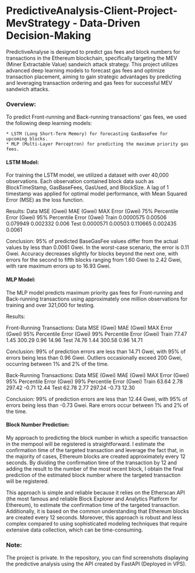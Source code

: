# PredictiveAnalysis-Client-Project- MevStrategy - Data-Driven Decision-Making

PredictiveAnalyse is designed to predict gas fees and block numbers for transactions in the Ethereum blockchain, specifically targeting the MEV (Miner Extractable Value) sandwich attack strategy. This project utilizes advanced deep learning models to forecast gas fees and optimize transaction placement, aiming to gain strategic advantages by predicting and leveraging transaction ordering and gas fees for successful MEV sandwich attacks.

### Overview:

To predict Front-running and Back-running transactions' gas fees, we used the following deep learning models:

    * LSTM (Long Short-Term Memory) for forecasting GasBaseFee for upcoming blocks.
    * MLP (Multi-Layer Perceptron) for predicting the maximum priority gas fees.

#### LSTM Model:

For training the LSTM model, we utilized a dataset with over 40,000 observations. Each observation contained block data such as BlockTimeStamp, GasBaseFees, GasUsed, and BlockSize. A lag of 1 timestamp was applied for optimal model performance, with Mean Squared Error (MSE) as the loss function.

Results:
Data	MSE (Gwei)	MAE (Gwei)	MAX Error (Gwei)	75% Percentile Error (Gwei)	95% Percentile Error (Gwei)
Train	0.0000575	0.00506	0.079949	0.002332	0.006
Test	0.0000571	0.00503	0.110665	0.002435	0.0061

Conclusion: 95% of predicted BaseGasFee values differ from the actual values by less than 0.0061 Gwei. In the worst-case scenario, the error is 0.11 Gwei. Accuracy decreases slightly for blocks beyond the next one, with errors for the second to fifth blocks ranging from 1.60 Gwei to 2.42 Gwei, with rare maximum errors up to 16.93 Gwei.

#### MLP Model:

The MLP model predicts maximum priority gas fees for Front-running and Back-running transactions using approximately one million observations for training and over 321,000 for testing.

Results:

Front-Running Transactions:
Data	MSE (Gwei)	MAE (Gwei)	MAX Error (Gwei)	95% Percentile Error (Gwei)	99% Percentile Error (Gwei)
Train	77.47	1.45	300.29	0.96	14.96
Test	74.76	1.44	300.58	0.96	14.71

Conclusion: 99% of prediction errors are less than 14.71 Gwei, with 95% of errors being less than 0.96 Gwei. Outliers occasionally exceed 200 Gwei, occurring between 1% and 2% of the time.

Back-Running Transactions:
Data	MSE (Gwei)	MAE (Gwei)	MAX Error (Gwei)	95% Percentile Error (Gwei)	99% Percentile Error (Gwei)
Train	63.64	2.78	297.42	-0.71	12.44
Test	62.78	2.77	297.24	-0.73	12.30

Conclusion: 99% of prediction errors are less than 12.44 Gwei, with 95% of errors being less than -0.73 Gwei. Rare errors occur between 1% and 2% of the time.

#### Block Number Prediction:

My approach to predicting the block number in which a specific transaction in the mempool will be registered is straightforward. I estimate the confirmation time of the targeted transaction and leverage the fact that, in the majority of cases, Ethereum blocks are created approximately every 12 seconds. By dividing the confirmation time of the transaction by 12 and adding the result to the number of the most recent block, I obtain the final prediction of the estimated block number where the targeted transaction will be registered.

This approach is simple and reliable because it relies on the Etherscan API (the most famous and reliable Block Explorer and Analytics Platform for Ethereum), to estimate the confirmation time of the targeted transaction. Additionally, it is based on the common understanding that Ethereum blocks are created every 12 seconds. Moreover, this approach is robust and less complex compared to using sophisticated modeling techniques that require extensive data collection, which can be time-consuming.

### Note:

The project is private. In the repository, you can find screenshots displaying the predictive analysis using the API created by FastAPI (Deployed in VPS).
